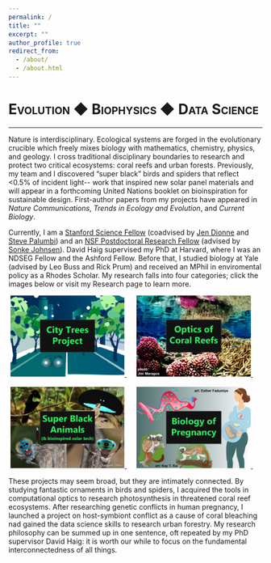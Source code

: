 ```yaml
---
permalink: /
title: ""
excerpt: ""
author_profile: true
redirect_from: 
  - /about/
  - /about.html
---
```


<span style="font-variant:small-caps;">Evolution &#9670; Biophysics &#9670; Data Science</span>
====

***
Nature is interdisciplinary. Ecological systems are forged in the evolutionary crucible which freely mixes biology with mathematics, chemistry, physics, and geology. I cross traditional disciplinary boundaries to research and protect two critical ecosystems: coral reefs and urban forests. Previously, my team and I discovered “super black” birds and spiders that reflect <0.5% of incident light-- work that inspired new solar panel materials and will appear in a forthcoming United Nations booklet on bioinspiration for sustainable design. First-author papers from my projects have appeared in <i>Nature Communications</i>, <i>Trends in Ecology and Evolution</i>, and <i>Current Biology</i>.

Currently, I am a [Stanford Science Fellow](https://stanfordsciencefellows.stanford.edu/meet-fellows) (coadvised by [Jen Dionne](http://dionne.stanford.edu/) and [Steve Palumbi](https://hopkinsmarinestation.stanford.edu/people/stephen-palumbi)) and an [NSF Postdoctoral Research Fellow](https://www.nsf.gov/funding/pgm_summ.jsp?pims_id=503622) (advised by [Sonke Johnsen](https://opticsoflife.org/)). David Haig supervised my PhD at Harvard, where I was an NDSEG Fellow and the Ashford Fellow. Before that, I studied biology at Yale (advised by Leo Buss and Rick Prum) and received an MPhil in enviromental policy as a Rhodes Scholar. My research falls into four categories; click the images below or visit my Research page to learn more.

<div align="center">
  <a href="https://www.facebook.com/HarvardGrEAT" target="_blank">
    <img src="/images/Trees_Logo.png" alt="City Trees Project" width="45%">
  </a>&nbsp;&nbsp;&nbsp;&nbsp;
  <a href="https://www.covidloantracker.com/" target="_blank">
    <img src="/images/Coral_Logo.png" alt="Optics of Coral Reefs" width="45%">
  </a>&nbsp;&nbsp;&nbsp;&nbsp;
  <br><br>
    <a href="https://www.facebook.com/HarvardGrEAT" target="_blank">
    <img src="/images/SuperBlack_Logo.png" alt="Super Black Animals" width="45%">
  </a>&nbsp;&nbsp;&nbsp;&nbsp;
  <a href="https://www.covidloantracker.com/" target="_blank">
    <img src="/images/Pregnancy_Logo.png" alt="Biology of Pregnancy" width="45%">
  </a>&nbsp;&nbsp;&nbsp;&nbsp;
</div>

These projects may seem broad, but they are intimately connected. By studying fantastic ornaments in birds and spiders, I acquired the tools in computational optics to research photosynthesis in threatened coral reef ecosystems. After researching genetic conflicts in human pregnancy, I launched a project on host-symbiont conflict as a cause of coral bleaching nad gained the data science skills to research urban forestry. My research philosophy can be summed up in one sentence, oft repeated by my PhD supervisor David Haig: it is worth our while to focus on the fundamental interconnectedness of all things.
